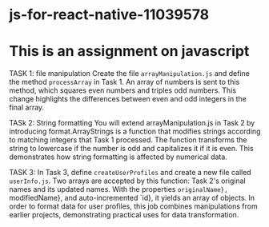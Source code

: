 # js-for-react-native-11039578
# This is an assignment on javascript

TASK 1: file manipulation
Create the file `arrayManipulation.js` and define the method `processArray` in Task 1. An array of numbers is sent to this method, which squares even numbers and triples odd numbers. This change highlights the differences between even and odd integers in the final array.

TASk 2: String formatting
You will extend arrayManipulation.js in Task 2 by introducing format.ArrayStrings is a function that modifies strings according to matching integers that Task 1 processed. The function transforms the string to lowercase if the number is odd and capitalizes it if it is even. This demonstrates how string formatting is affected by numerical data.

TASK 3: 
In Task 3, define `createUserProfiles` and create a new file called `userInfo.js`. Two arrays are accepted by this function: Task 2's original names and its updated names. With the properties `originalName}, `modifiedName}, and auto-incremented `id}, it yields an array of objects. In order to format data for user profiles, this job combines manipulations from earlier projects, demonstrating practical uses for data transformation.







